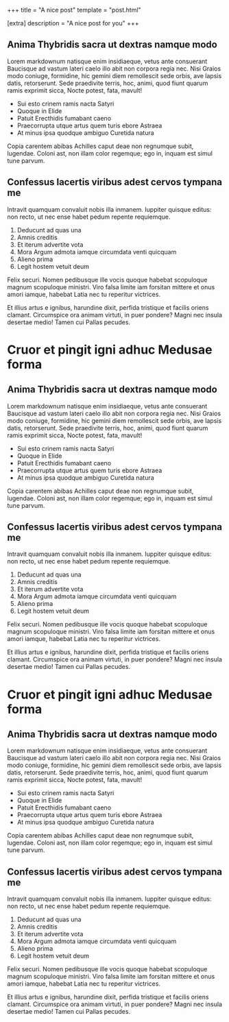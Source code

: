 +++
title = "A nice post"
template = "post.html"

[extra]
description = "A nice post for you"
+++

## Anima Thybridis sacra ut dextras namque modo

Lorem markdownum natisque enim insidiaeque, vetus ante consuerant Baucisque ad
vastum lateri caelo illo abit non corpora regia nec. Nisi Graios modo coniuge,
formidine, hic gemini diem remollescit sede orbis, ave lapsis datis,
retorserunt. Sede praedivite terris, hoc, animi, quod fiunt quarum ramis
exprimit sicca, Nocte potest, fata, mavult!

- Sui esto crinem ramis nacta Satyri
- Quoque in Elide
- Patuit Erecthidis fumabant caeno
- Praecorrupta utque artus quem turis ebore Astraea
- At minus ipsa quodque ambiguo Curetida natura

Copia carentem abibas Achilles caput deae non regnumque subit, lugendae. Coloni
ast, non illam color regemque; ego in, inquam est simul tune parvum.

## Confessus lacertis viribus adest cervos tympana me

Intravit quamquam convaluit nobis illa inmanem. Iuppiter quisque editus: non
recto, ut nec ense habet pedum repente requiemque.

1. Deducunt ad quas una
2. Amnis creditis
3. Et iterum advertite vota
4. Mora Argum admota iamque circumdata venti quicquam
5. Alieno prima
6. Legit hostem vetuit deum

Felix securi. Nomen pedibusque ille vocis quoque habebat scopuloque magnum
scopuloque ministri. Viro falsa limite iam forsitan mittere et onus amori
iamque, habebat Latia nec tu reperitur victrices.

Et illius artus e ignibus, harundine dixit, perfida tristique et facilis oriens
clamant. Circumspice ora animam virtuti, in puer pondere? Magni nec insula
desertae medio! Tamen cui Pallas pecudes.

# Cruor et pingit igni adhuc Medusae forma

## Anima Thybridis sacra ut dextras namque modo

Lorem markdownum natisque enim insidiaeque, vetus ante consuerant Baucisque ad
vastum lateri caelo illo abit non corpora regia nec. Nisi Graios modo coniuge,
formidine, hic gemini diem remollescit sede orbis, ave lapsis datis,
retorserunt. Sede praedivite terris, hoc, animi, quod fiunt quarum ramis
exprimit sicca, Nocte potest, fata, mavult!

- Sui esto crinem ramis nacta Satyri
- Quoque in Elide
- Patuit Erecthidis fumabant caeno
- Praecorrupta utque artus quem turis ebore Astraea
- At minus ipsa quodque ambiguo Curetida natura

Copia carentem abibas Achilles caput deae non regnumque subit, lugendae. Coloni
ast, non illam color regemque; ego in, inquam est simul tune parvum.

## Confessus lacertis viribus adest cervos tympana me

Intravit quamquam convaluit nobis illa inmanem. Iuppiter quisque editus: non
recto, ut nec ense habet pedum repente requiemque.

1. Deducunt ad quas una
2. Amnis creditis
3. Et iterum advertite vota
4. Mora Argum admota iamque circumdata venti quicquam
5. Alieno prima
6. Legit hostem vetuit deum

Felix securi. Nomen pedibusque ille vocis quoque habebat scopuloque magnum
scopuloque ministri. Viro falsa limite iam forsitan mittere et onus amori
iamque, habebat Latia nec tu reperitur victrices.

Et illius artus e ignibus, harundine dixit, perfida tristique et facilis oriens
clamant. Circumspice ora animam virtuti, in puer pondere? Magni nec insula
desertae medio! Tamen cui Pallas pecudes.

# Cruor et pingit igni adhuc Medusae forma

## Anima Thybridis sacra ut dextras namque modo

Lorem markdownum natisque enim insidiaeque, vetus ante consuerant Baucisque ad
vastum lateri caelo illo abit non corpora regia nec. Nisi Graios modo coniuge,
formidine, hic gemini diem remollescit sede orbis, ave lapsis datis,
retorserunt. Sede praedivite terris, hoc, animi, quod fiunt quarum ramis
exprimit sicca, Nocte potest, fata, mavult!

- Sui esto crinem ramis nacta Satyri
- Quoque in Elide
- Patuit Erecthidis fumabant caeno
- Praecorrupta utque artus quem turis ebore Astraea
- At minus ipsa quodque ambiguo Curetida natura

Copia carentem abibas Achilles caput deae non regnumque subit, lugendae. Coloni
ast, non illam color regemque; ego in, inquam est simul tune parvum.

## Confessus lacertis viribus adest cervos tympana me

Intravit quamquam convaluit nobis illa inmanem. Iuppiter quisque editus: non
recto, ut nec ense habet pedum repente requiemque.

1. Deducunt ad quas una
2. Amnis creditis
3. Et iterum advertite vota
4. Mora Argum admota iamque circumdata venti quicquam
5. Alieno prima
6. Legit hostem vetuit deum

Felix securi. Nomen pedibusque ille vocis quoque habebat scopuloque magnum
scopuloque ministri. Viro falsa limite iam forsitan mittere et onus amori
iamque, habebat Latia nec tu reperitur victrices.

Et illius artus e ignibus, harundine dixit, perfida tristique et facilis oriens
clamant. Circumspice ora animam virtuti, in puer pondere? Magni nec insula
desertae medio! Tamen cui Pallas pecudes.
